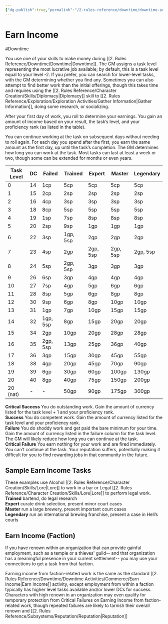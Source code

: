 ```yaml
---
{"dg-publish":true,"permalink":"/2-rules-reference/downtime/downtime-activities/commerce/earn-income/","noteIcon":""}
---
```


# Earn Income
#Downtime 

You use one of your skills to make money during [[2. Rules Reference/Downtime/Downtime\|Downtime]]. The GM assigns a task level representing the most lucrative job available; by default, this is a task level equal to your level -2. If you prefer, you can search for lower-level tasks, with the GM determining whether you find any. Sometimes you can also attempt to find better work than the initial offerings, though this takes time and requires using the [[2. Rules Reference/Character Creation/Skills/Diplomacy\|Diplomacy]] skill to [[2. Rules Reference/Exploration/Exploration Activities/Gather Information\|Gather Information]], doing some research, or socializing.

After your first day of work, you roll to determine your earnings. You gain an amount of income based on your result, the task’s level, and your proficiency rank (as listed in the table).

You can continue working at the task on subsequent days without needing to roll again. For each day you spend after the first, you earn the same amount as the first day, up until the task’s completion. The GM determines how long you can work at the task. Most tasks can last at least a week or two, though some can be extended for months or even years.

| Task Level | DC  | Failed   | Trained  | Expert   | Master   | Legendary |
| ---------- | --- | -------- | -------- | -------- | -------- | --------- |
| 0          | 14  | 1cp      | 5cp      | 5cp      | 5cp      | 5cp       |
| 1          | 15  | 2cp      | 2sp      | 2sp      | 2sp      | 2sp       |
| 2          | 16  | 4cp      | 3sp      | 3sp      | 3sp      | 3sp       |
| 3          | 18  | 8cp      | 5sp      | 5sp      | 5sp      | 5sp       |
| 4          | 19  | 1sp      | 7sp      | 8sp      | 8sp      | 8sp       |
| 5          | 20  | 2sp      | 9sp      | 1gp      | 1gp      | 1gp       |
| 6          | 22  | 3sp      | 1gp, 5sp | 2gp      | 2gp      | 2gp       |
| 7          | 23  | 4sp      | 2gp      | 2gp, 5sp | 2gp, 5sp | 2gp, 5sp  |
| 8          | 24  | 5sp      | 2gp, 5sp | 3gp      | 3gp      | 3gp       |
| 9          | 26  | 6sp      | 3gp      | 4gp      | 4gp      | 4gp       |
| 10         | 27  | 7sp      | 4gp      | 5gp      | 6gp      | 6gp       |
| 11         | 28  | 8sp      | 5gp      | 6gp      | 8gp      | 8gp       |
| 12         | 30  | 9sp      | 6gp      | 8gp      | 10gp     | 10gp      |
| 13         | 31  | 1gp      | 7gp      | 10gp     | 15gp     | 15gp      |
| 14         | 32  | 1gp, 5sp | 8gp      | 15gp     | 20gp     | 20gp      |
| 15         | 34  | 2gp      | 10gp     | 20gp     | 28gp     | 28gp      |
| 16         | 35  | 2gp, 5sp | 13gp     | 25gp     | 36gp     | 40gp      |
| 17         | 36  | 3gp      | 15gp     | 30gp     | 45gp     | 55gp      |
| 18         | 38  | 4gp      | 20gp     | 45gp     | 70gp     | 90gp      |
| 19         | 39  | 6gp      | 30gp     | 60gp     | 100gp    | 130gp     |
| 20         | 40  | 8gp      | 40gp     | 75gp     | 150gp    | 200gp     |
| 20 (nat)   | -   | -        | 50gp     | 90gp     | 175gp    | 300gp     |

**Critical Success** You do outstanding work. Gain the amount of currency listed for the task level + 1 and your proficiency rank.  
**Success** You do competent work. Gain the amount of currency listed for the task level and your proficiency rank.  
**Failure** You do shoddy work and get paid the bare minimum for your time. Gain the amount of currency listed in the failure column for the task level. The GM will likely reduce how long you can continue at the task.  
**Critical Failure** You earn nothing for your work and are fired immediately. You can’t continue at the task. Your reputation suffers, potentially making it difficult for you to find rewarding jobs in that community in the future.

## Sample Earn Income Tasks

These examples use Alcohol [[2. Rules Reference/Character Creation/Skills/Lore\|Lore]] to work in a bar or Legal [[2. Rules Reference/Character Creation/Skills/Lore\|Lore]] to perform legal work.  
**Trained** bartend, do legal research  
**Expert** curate drink selection, present minor court cases  
**Master** run a large brewery, present important court cases  
**Legendary** run an international brewing franchise, present a case in Hell’s courts

## Earn Income (Faction)

If you have renown within an organization that can provide gainful employment, such as a temple or a thieves' guild-- and that organization has a meaningful presence in your current settlement-- you may use your connections to get a task from that faction. 

Earning income from faction-related work is the same as the standard [[2. Rules Reference/Downtime/Downtime Activities/Commerce/Earn Income\|Earn Income]] activity, except employment from within a faction typically has higher level tasks available and/or lower DCs for success. Characters with high renown in an organization may even qualify for temporary protection from Critical Failures on Earning Income from faction-related work, though repeated failures are likely to tarnish their overall renown and [[2. Rules Reference/Subsystems/Reputation/Reputation\|Reputation]]  
